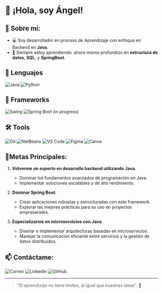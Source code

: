 # 👋 ¡Hola, soy Ángel!

## 🚀 Sobre mí:
- 💻 Soy desarrollador en proceso de Aprendizaje con enfoque en Backend en **Java**.
- 🌱 Siempre estoy aprendiendo: ahora mismo profundizo en **estructura de datos**, **SQL**, y **SpringBoot**.

## 🌟 Lenguajes
<p>
  <img src="https://img.shields.io/badge/Java-ED8B00?style=for-the-badge&logo=java&logoColor=white" alt="Java"/>
  <img src="https://img.shields.io/badge/Python-3776AB?style=for-the-badge&logo=python&logoColor=white" alt="Python"/>
</p>

## 🚀 Frameworks
<p>
  <img src="https://img.shields.io/badge/Swing-007396?style=for-the-badge&logo=java&logoColor=white" alt="Swing"/>
  <img src="https://img.shields.io/badge/Spring%20Boot-6DB33F?style=for-the-badge&logo=springboot&logoColor=white" alt="Spring Boot (in progress)"/>
</p>

## 🛠 Tools
<p>
  <img src="https://img.shields.io/badge/Git-F05032?style=for-the-badge&logo=git&logoColor=white" alt="Git"/>
  <img src="https://img.shields.io/badge/NetBeans-1B6AC6?style=for-the-badge&logo=apache-netbeans-ide&logoColor=white" alt="NetBeans"/>
  <img src="https://img.shields.io/badge/VS%20Code-007ACC?style=for-the-badge&logo=visual-studio-code&logoColor=white" alt="VS Code"/>
  <img src="https://img.shields.io/badge/Figma-F24E1E?style=for-the-badge&logo=figma&logoColor=white" alt="Figma"/>
  <img src="https://img.shields.io/badge/Canva-00C4CC?style=for-the-badge&logo=canva&logoColor=white" alt="Canva"/>
</p>



## 🎯Metas Principales:

1. **Volverme un experto en desarrollo backend utilizando Java.**
   - Dominar los fundamentos avanzados de programación en Java.
   - Implementar soluciones escalables y de alto rendimiento.

2. **Dominar Spring Boot.**
   - Crear aplicaciones robustas y estructuradas con este framework.
   - Explorar las mejores prácticas para su uso en proyectos empresariales.

3. **Especializarme en microservicios con Java.**
   - Diseñar e implementar arquitecturas basadas en microservicios.
   - Manejar la comunicación eficiente entre servicios y la gestión de datos distribuidos.


## 📫 Contáctame:
<p>
  <a href="mailto:angeldavidtrillodelacruz@gmail.com" target="_blank" style="text-decoration:none;">
    <img src="https://img.shields.io/badge/✉️%20Correo-orange?style=for-the-badge" alt="Correo"/>
  </a>
  <a href="https://www.linkedin.com/in/angel-david-trillo" target="_blank" style="text-decoration:none;">
    <img src="https://img.shields.io/badge/💼%20LinkedIn-blue?style=for-the-badge" alt="LinkedIn"/>
  </a>
  <a href="https://github.com/Angel-Trillo" target="_blank" style="text-decoration:none;">
    <img src="https://img.shields.io/badge/🕹️%20GitHub-green?style=for-the-badge" alt="GitHub"/>
  </a>
</p>


---

> "El aprendizaje no tiene límites, al igual que nuestras ideas". 🚀
